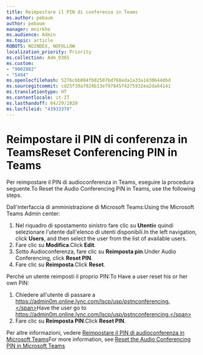 ```yaml
---
title: Reimpostare il PIN di conferenza in Teams
ms.author: pebaum
author: pebaum
manager: mnirkhe
ms.audience: Admin
ms.topic: article
ROBOTS: NOINDEX, NOFOLLOW
localization_priority: Priority
ms.collection: Adm_O365
ms.custom:
- "9002882"
- "5494"
ms.openlocfilehash: 5276cbb084fb02507bd768eda1a33a1430644dbd
ms.sourcegitcommit: cd25f39a7924b13e797845f4275932ea2da64141
ms.translationtype: HT
ms.contentlocale: it-IT
ms.lasthandoff: 04/29/2020
ms.locfileid: "43933378"
---
```

# <a name="reset-conferencing-pin-in-teams"></a><span data-ttu-id="7f118-102">Reimpostare il PIN di conferenza in Teams</span><span class="sxs-lookup"><span data-stu-id="7f118-102">Reset Conferencing PIN in Teams</span></span>

<span data-ttu-id="7f118-103">Per reimpostare il PIN di audioconferenza in Teams, eseguire la procedura seguente.</span><span class="sxs-lookup"><span data-stu-id="7f118-103">To Reset the Audio Conferencing PIN in Teams, use the following steps.</span></span>  

<span data-ttu-id="7f118-104">Dall'interfaccia di amministrazione di Microsoft Teams:</span><span class="sxs-lookup"><span data-stu-id="7f118-104">Using the Microsoft Teams Admin center:</span></span>

1. <span data-ttu-id="7f118-105">Nel riquadro di spostamento sinistro fare clic su **Utenti**e quindi selezionare l'utente dall'elenco di utenti disponibili.</span><span class="sxs-lookup"><span data-stu-id="7f118-105">In the left navigation, click **Users**, and then select the user from the list of available users.</span></span>
2. <span data-ttu-id="7f118-106">Fare clic su **Modifica**.</span><span class="sxs-lookup"><span data-stu-id="7f118-106">Click **Edit**.</span></span>
3. <span data-ttu-id="7f118-107">Sotto Audioconferenza, fare clic su **Reimposta pin**.</span><span class="sxs-lookup"><span data-stu-id="7f118-107">Under Audio Conferencing, click **Reset PIN**.</span></span>
4. <span data-ttu-id="7f118-108">Fare clic su **Reimposta**.</span><span class="sxs-lookup"><span data-stu-id="7f118-108">Click **Reset**.</span></span>

<span data-ttu-id="7f118-109">Perché un utente reimposti il proprio PIN:</span><span class="sxs-lookup"><span data-stu-id="7f118-109">To Have a user reset his or her own PIN:</span></span>
1. <span data-ttu-id="7f118-110">Chiedere all'utente di passare a https://admin0m.online.lync.com/lscp/usp/pstnconferencing.</span><span class="sxs-lookup"><span data-stu-id="7f118-110">Have the user go to https://admin0m.online.lync.com/lscp/usp/pstnconferencing.</span></span>
2. <span data-ttu-id="7f118-111">Fare clic su **Reimposta PIN**.</span><span class="sxs-lookup"><span data-stu-id="7f118-111">Click **Reset PIN**.</span></span>

<span data-ttu-id="7f118-112">Per altre informazioni, vedere [Reimpostare il PIN di audioconferenza in Microsoft Teams](https://docs.microsoft.com/microsoftteams/reset-the-audio-conferencing-pin-in-teams)</span><span class="sxs-lookup"><span data-stu-id="7f118-112">For more information, see [Reset the Audio Conferencing PIN in Microsoft Teams](https://docs.microsoft.com/microsoftteams/reset-the-audio-conferencing-pin-in-teams)</span></span>
